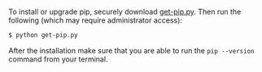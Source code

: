 To install or upgrade pip, securely download
[get-pip.py](https://bootstrap.pypa.io/get-pip.py).
Then run the following (which may require administrator access):

```bash
$ python get-pip.py
```

After the installation make sure that you are able to run the `pip --version`
command from your terminal.
